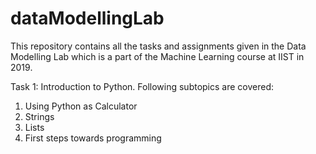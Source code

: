# dataModellingLab
This repository contains all the tasks and assignments given in the Data Modelling Lab which is a part of the Machine Learning course at IIST in 2019.

Task 1: Introduction to Python.
Following subtopics are covered:
  1. Using Python as Calculator
  2. Strings
  3. Lists 
  4. First steps towards programming
